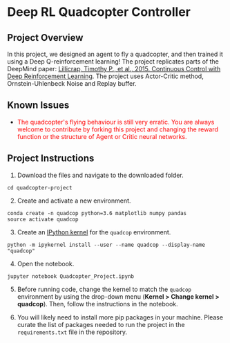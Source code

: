 # Deep RL Quadcopter Controller
## Project Overview
In this project, we designed an agent to fly a quadcopter, and then trained it using a Deep Q-reinforcement learning! The project replicates parts of the DeepMind paper: [Lillicrap, Timothy P., et al., 2015. Continuous Control with Deep Reinforcement Learning](https://arxiv.org/pdf/1509.02971.pdf). The project uses Actor-Critic method, Ornstein-Uhlenbeck Noise and Replay buffer.

## Known Issues

- <span style="color:red">The quadcopter's flying behaviour is still very erratic. You are always welcome to contribute by forking this project and changing the reward function or the structure of Agent or Critic neural networks. </span>


## Project Instructions

1. Download the files and navigate to the downloaded folder.

```
cd quadcopter-project
```

2. Create and activate a new environment.

```
conda create -n quadcop python=3.6 matplotlib numpy pandas
source activate quadcop
```

3. Create an [IPython kernel](http://ipython.readthedocs.io/en/stable/install/kernel_install.html) for the `quadcop` environment. 
```
python -m ipykernel install --user --name quadcop --display-name "quadcop"
```

4. Open the notebook.
```
jupyter notebook Quadcopter_Project.ipynb
```

5. Before running code, change the kernel to match the `quadcop` environment by using the drop-down menu (**Kernel > Change kernel > quadcop**). Then, follow the instructions in the notebook.

6. You will likely need to install more pip packages in your machine.  Please curate the list of packages needed to run the project in the `requirements.txt` file in the repository.